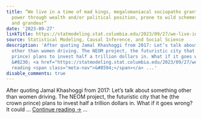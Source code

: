 ```yaml
---
title: “We live in a time of mad kings, megalomaniacal sociopaths granted dangerous
  power through wealth and/or political position, prone to wild schemes of empire
  and grandeur”
date: '2023-09-27'
linkTitle: https://statmodeling.stat.columbia.edu/2023/09/27/we-live-in-a-time-of-mad-kings-megalomaniacal-sociopaths-granted-dangerous-power-through-wealth-and-or-political-position-prone-to-wild-schemes-of-empire-and-grandeur/
source: Statistical Modeling, Causal Inference, and Social Science
description: 'After quoting Jamal Khashoggi from 2017: Let’s talk about something
  other than women driving. The NEOM project, the futuristic city that he (the crown
  prince) plans to invest half a trillion dollars in. What if it goes wrong? It could
  &#8230; <a href="https://statmodeling.stat.columbia.edu/2023/09/27/we-live-in-a-time-of-mad-kings-megalomaniacal-sociopaths-granted-dangerous-power-through-wealth-and-or-political-position-prone-to-wild-schemes-of-empire-and-grandeur/">Continue
  reading <span class="meta-nav">&#8594;</span></a> ...'
disable_comments: true
---
```

After quoting Jamal Khashoggi from 2017: Let’s talk about something other than women driving. The NEOM project, the futuristic city that he (the crown prince) plans to invest half a trillion dollars in. What if it goes wrong? It could &#8230; <a href="https://statmodeling.stat.columbia.edu/2023/09/27/we-live-in-a-time-of-mad-kings-megalomaniacal-sociopaths-granted-dangerous-power-through-wealth-and-or-political-position-prone-to-wild-schemes-of-empire-and-grandeur/">Continue reading <span class="meta-nav">&#8594;</span></a> ...